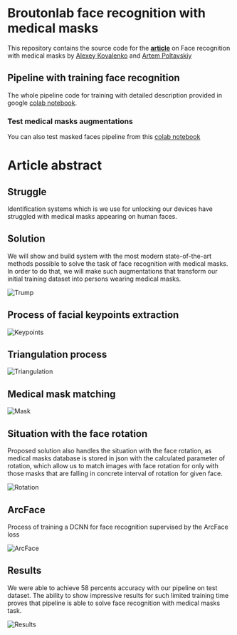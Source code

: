 # Broutonlab face recognition with medical masks
This repository contains the source code for the [**article**](https://broutonlab.com/blog/face-recognition-with-medical-masks) on Face recognition with medical masks by [Alexey Kovalenko](https://github.com/AlexeySrus) and [Artem Poltavskiy](https://github.com/poltavski)

## Pipeline with training face recognition
The whole pipeline code for training with detailed description provided in google [colab notebook](https://colab.research.google.com/gist/poltavski/23f242d5e50de9ddd1ade0d7baf8fd83/face_recognition_with_masks.ipynb).

### Test medical masks augmentations
You can also test masked faces pipeline from this [colab notebook](https://colab.research.google.com/gist/poltavski/3182c17e317627ae478c46fd710603a5/test_masked_faces_pipeline.ipynb)

# Article abstract
## Struggle
Identification systems which is we use for unlocking our devices have struggled with medical masks appearing on human faces.


## Solution
We will show and build system with the most modern state-of-the-art methods  possible to solve the task of face recognition with medical masks. 
In order to do that, we will make such augmentations that transform our initial training dataset into persons wearing medical masks.

![Trump](https://cdn-images-1.medium.com/max/1200/1*qFYQo4nqwc-wE_EseswvqA.png)

## Process of facial keypoints extraction
![Keypoints](https://cdn-images-1.medium.com/max/1200/1*-W7gdhRji16sBgqERt-S5Q.png)

## Triangulation process
![Triangulation](https://cdn-images-1.medium.com/max/1200/1*-KyFG7mHQnh9vdqkkpxyDA.png)

## Medical mask matching
![Mask](https://cdn-images-1.medium.com/max/1200/1*sWTq9BBCbKIea7tNgUh7Vg.png)

## Situation with the face rotation

Proposed solution also handles the situation with the face rotation, as medical masks database is stored in json with the calculated parameter of rotation, which allow us to match images with face rotation for only with those masks that are falling in concrete interval of rotation for given face.

![Rotation](https://cdn-images-1.medium.com/max/1200/1*p0wp1UTrM5Wj3RsgDpZ9vg.png)

## ArcFace

Process of training a DCNN for face recognition supervised by the ArcFace loss

![ArcFace](https://cdn-images-1.medium.com/max/2560/1*T3wkuUKIqMunwfOoi5_kGg.png)

## Results
We were able to achieve 58 percents accuracy with our pipeline on test dataset. The ability to show impressive results for such limited training time proves that pipeline is able to solve face recognition with medical masks task.

![Results](https://cdn-images-1.medium.com/max/1200/1*f7aMUHEvVB9WGIIyf8NtXQ.png)

